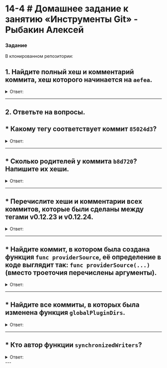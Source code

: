 # 14-4 # Домашнее задание к занятию «Инструменты Git» - Рыбакин Алексей

### Задание

В клонированном репозитории:

## 1. Найдите полный хеш и комментарий коммита, хеш которого начинается на `aefea`.

<details>
<summary>Ответ:</summary>

git show aefea

![1](img/14-4_aefea-1.png)

git log aefea -n 1

![2](img/14-4_aefea-2.png)

git log --pretty=oneline -1 aefea

![3](img/14-4_aefea-3.png)

git log --pretty=format:"%H %s" -1 aefea

![4](img/14-4_aefea-4.png)

</details>

---

## 2. Ответьте на вопросы.

## * Какому тегу соответствует коммит `85024d3`?

<details>
<summary>Ответ:</summary>

git show 85024d3

![5](img/14-4_85024d3-1.png)

git log aefea -n 1

![6](img/14-4_85024d3-2.png)

git log --pretty=oneline -1 85024d3

![7](img/14-4_85024d3-3.png)

git log --simplify-by-decoration -1 85024d3

![8](img/14-4_85024d3-4.png)

</details>

---

## * Сколько родителей у коммита `b8d720`? Напишите их хеши.

<details>
<summary>Ответ:</summary>

git show --pretty=%P b8d720

![10](img/14-4_b8d720-2.png)

</details>

---

## * Перечислите хеши и комментарии всех коммитов, которые были сделаны между тегами  v0.12.23 и v0.12.24.

<details>
<summary>Ответ:</summary>

git log v0.12.23..v0.12.24 --pretty=oneline

![11](img/14-4_hesh.png)

</details>

---

## * Найдите коммит, в котором была создана функция `func providerSource`, её определение в коде выглядит так: `func providerSource(...)` (вместо троеточия перечислены аргументы).

<details>
<summary>Ответ:</summary>

git log -S"func providerSource(" --oneline

![12](img/14-4_func.png)

</details>

---

## * Найдите все коммиты, в которых была изменена функция `globalPluginDirs`.

<details>
<summary>Ответ:</summary>

git log -S globalPluginDirs --oneline

![8](img/14-4_global.png)

</details>

---

 ## * Кто автор функции `synchronizedWriters`? 

<details>
<summary>Ответ:</summary>

git log -S"synchronizedWriters"

![9](img/14-4_autor.png)

</details>
---